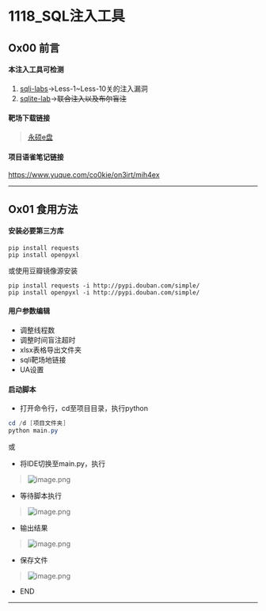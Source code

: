 # 1118_SQL注入工具

## Ox00 前言

#### 本注入工具可检测

1. [sqli-labs](https://github.com/Audi-1/sqli-labs)->Less-1~Less-10关的注入漏洞
2. [sqlite-lab](https://github.com/incredibleindishell/sqlite-lab)->~~联合注入以及布尔盲注~~

#### 靶场下载链接

> [永硕e盘](http://co0kie.ys168.com/)

#### 项目语雀笔记链接

https://www.yuque.com/co0kie/on3irt/mih4ex

------

## Ox01 食用方法

#### 安装必要第三方库

```
pip install requests
pip install openpyxl
```

或使用豆瓣镜像源安装

```
pip install requests -i http://pypi.douban.com/simple/ 
pip install openpyxl -i http://pypi.douban.com/simple/ 
```

#### 用户参数编辑

- 调整线程数
- 调整时间盲注超时
- xlsx表格导出文件夹
- sqli靶场地链接
- UA设置


#### 启动脚本

- 打开命令行，cd至项目目录，执行python

```powershell
cd /d [项目文件夹]
python main.py
```

或

- 将IDE切换至main.py，执行

> ![image.png](http://img.mhw666.top/myqn/1605928585404-7474b60e-9742-40aa-8fad-ee1b9ec25a7e.png)

- 等待脚本执行

> ![image.png](http://img.mhw666.top/myqn/1605928925568-b8077d32-154a-4d6a-9703-44fb48ea7722.png)

- 输出结果

> ![image.png](http://img.mhw666.top/myqn/1605930314783-acec6100-8178-4987-a378-fa12d6677eb5.png)

- 保存文件

> ![image.png](http://img.mhw666.top/myqn/1605930338451-ffaa66a4-f002-4cf7-88e2-f12c43095f87.png)

- END

------

